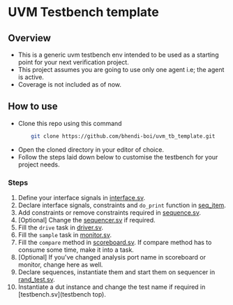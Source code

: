 # UVM Testbench template

## Overview

- This is a generic uvm testbench env intended to be used as a starting point for your next verification project.
- This project assumes you are going to use only one agent i.e; the agent is active.
- Coverage is not included as of now.

## How to use

- Clone this repo using this command
  ```bash
      git clone https://github.com/bhendi-boi/uvm_tb_template.git
  ```
- Open the cloned directory in your editor of choice.
- Follow the steps laid down below to customise the testbench for your project needs.

### Steps

1. Define your interface signals in [interface.sv](interface).
2. Declare interface signals, constraints and `do_print` function in [seq_item](seq_item.sv).
3. Add constraints or remove constraints required in [sequence.sv](sequence).
4. [Optional] Change the [sequencer.sv](sequencer) if required.
5. Fill the `drive` task in [driver.sv](driver).
6. Fill the `sample` task in [monitor.sv](monitor).
7. Fill the `compare` method in [scoreboard.sv](scoreboard). If compare method has to consume some time, make it into a task.
8. [Optional] If you've changed analysis port name in scoreboard or monitor, change here as well.
9. Declare sequences, instantiate them and start them on sequencer in [rand_test.sv](rand_test).
10. Instantiate a dut instance and change the test name if required in [testbench.sv](testbench top).
